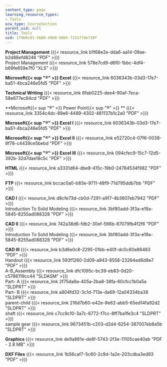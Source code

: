 ```yaml
---
content_type: page
learning_resource_types:
- Tools
ocw_type: CourseSection
parent_uid: null
title: Tools
uid: 1f9b0c81-5680-49b0-50b5-7151f7de710f
---
```


**Project Management** ({{< resource_link b1f68e2e-dda6-aa14-09ae-b2d88efd8246 "PDF" >}})  
Project Management ({{< resource_link 578e7cd9-d6f0-1bbc-4df4-b69fe859e7f0 "XLS" >}})

**Microsoft{{< sup "®" >}} Excel** ({{< resource_link 6036343b-03d3-17e7-ba51-4bca246e5fd5 "PDF" >}})

**Technical Writing** ({{< resource_link 6fab0225-dee4-90af-7eca-58e677ec84cd "PDF" >}})

**Microsoft{{< sup "®" >}} Power Point{{< sup "®" >}} ** ({{< resource_link 3354c4dc-89e6-4489-4302-481137b1c2a0 "PDF" >}}) 

**Microsoft{{< sup "®" >}} Excel I** ({{< resource_link 6036343b-03d3-17e7-ba51-4bca246e5fd5 "PDF" >}})

**Microsoft{{< sup "®" >}} Excel II** ({{< resource_link e52720c4-07f6-0038-8f78-c4439ce5bebd "PDF" >}})

**Microsoft{{< sup "®" >}} Excel III** ({{< resource_link 094cfec9-15c7-12d5-392b-32d7dae18c5c "PDF" >}})

**HTML** ({{< resource_link a3331d64-dbe8-415c-19b0-24784534f982 "PDF" >}})

**FTP** ({{< resource_link bccac0a0-b83e-9711-48f9-71d795ddb7bb "PDF" >}})

**CAD I** ({{< resource_link d8cfe73d-cb0d-7291-a9f7-4b3607eb7942 "PDF" >}})  
Introduction To Solid Modeling ({{< resource_link 3bf80add-3f3a-e19a-5845-8255ad088328 "PDF" >}})

**CAD II** ({{< resource_link 742a38d6-fdb2-30ef-566b-87079fb4f2f6 "PDF" >}})  
Introduction To Solid Modeling ({{< resource_link 3bf80add-3f3a-e19a-5845-8255ad088328 "PDF" >}})

**CAD III** ({{< resource_link b3d6e0c8-2295-01bb-e40f-dc0c60e86483 "PDF" >}})  
Handout ({{< resource_link 593f1260-2d09-a943-8558-23264ed6d8e7 "PDF" >}})  
A-B\_Assembly ({{< resource_link dfc1095c-bc39-eb83-0d20-c5786119cc44 "SLDASM" >}})  
Part- A ({{< resource_link 2f75da9a-405a-2ba8-38fa-60cfcc1b0a5a "SLDPRT" >}})  
Part- B ({{< resource_link a804fd32-3c1d-713e-da69-12a04334ba38 "SLDPRT" >}})  
parent-child ({{< resource_link 216d7b60-e42e-9e62-abb5-65ed14fa92d2 "SLDPRT" >}})  
shaft ({{< resource_link c7cc9c10-3a7c-6772-f7cc-8ff7ba1fe3c4 "SLDPRT" >}})  
sample gear ({{< resource_link 9673451b-c203-d2d4-6254-387007eb8a5b "SLDPRT" >}})

**Graphics** ({{< resource_link de9a861e-de8f-5743-2f3e-11105cae40ab "PDF - 2.8 MB" >}}) 

**DXF Files** ({{< resource_link 1b56caf7-5c60-2c8d-1a2e-203cdba3ed93 "PDF" >}})
